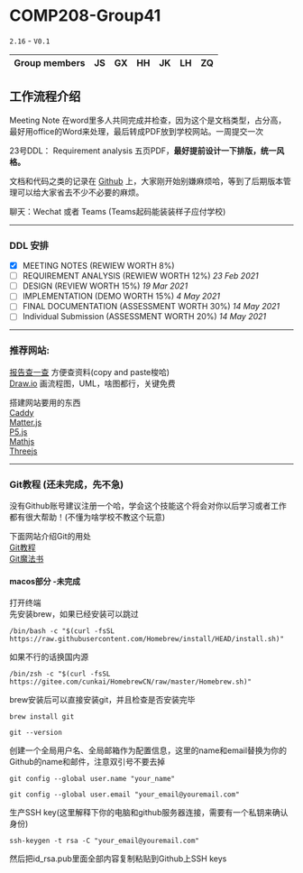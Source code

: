 # COMP208-Group41
 
`2.16` - `V0.1`   

|Group members|JS|GX|HH|JK|LH|ZQ|
|---|---|---|---|---|---|---


## **工作流程介绍**

Meeting Note 在word里多人共同完成并检查，因为这个是文档类型，占分高，最好用office的Word来处理，最后转成PDF放到学校网站。一周提交一次

23号DDL： Requirement analysis  五页PDF，**最好提前设计一下排版，统一风格。**     

文档和代码之类的记录在 [Github](https://github.com/MistyMoonR/COMP208-Group41) 上，大家刚开始别嫌麻烦哈，等到了后期版本管理可以给大家省去不少不必要的麻烦。

聊天：Wechat 或者 Teams (Teams起码能装装样子应付学校)       



-----------
### DDL 安排        
- [x] MEETING NOTES (REWIEW WORTH 8%)  
- [ ] REQUIREMENT ANALYSIS (REWIEW WORTH 12%) *23 Feb 2021*
- [ ] DESIGN (REVIEW WORTH 15%) *19 Mar 2021*
- [ ] IMPLEMENTATION (DEMO WORTH 15%) *4 May 2021*
- [ ] FINAL DOCUMENTATION (ASSESSMENT WORTH 30%) *14 May 2021*      
- [ ] Individual Submission (ASSESSMENT WORTH 20%) *14 May 2021*    

-----------



### 推荐网站:     
[报告查一查](http://report.seedsufe.com/#/report) 方便查资料(copy and paste梭哈)        
[Draw.io](draw.io) 画流程图，UML，啥图都行，关键免费        

搭建网站要用的东西      
[Caddy](https://caddyserver.com/)       
[Matter.js](https://brm.io/matter-js/)      
[P5.js](https://p5js.org/)       
[Mathjs](https://mathjs.org/)  
[Threejs](https://threejs.org/)     

-----------

### Git教程 (还未完成，先不急)
没有Github账号建议注册一个哈，学会这个技能这个将会对你以后学习或者工作都有很大帮助！(不懂为啥学校不教这个玩意)      

下面网站介绍Git的用处            
[Git教程](https://www.liaoxuefeng.com/wiki/896043488029600)     
[Git魔法书](http://www-cs-students.stanford.edu/~blynn/gitmagic/intl/zh_cn/ch01.html)

#### macos部分 -未完成
打开终端        
先安装brew，如果已经安装可以跳过        
```
/bin/bash -c "$(curl -fsSL https://raw.githubusercontent.com/Homebrew/install/HEAD/install.sh)"
```
如果不行的话换国内源
```
/bin/zsh -c "$(curl -fsSL https://gitee.com/cunkai/HomebrewCN/raw/master/Homebrew.sh)"
```

brew安装后可以直接安装git，并且检查是否安装完毕
```
brew install git

git --version 
```

创建一个全局用户名、全局邮箱作为配置信息，这里的name和email替换为你的Github的name和邮件，注意双引号不要去掉
```
git config --global user.name "your_name"  

git config --global user.email "your_email@youremail.com"
```
生产SSH key(这里解释下你的电脑和github服务器连接，需要有一个私钥来确认身份)
```
ssh-keygen -t rsa -C "your_email@youremail.com"
```
然后把id_rsa.pub里面全部内容复制粘贴到Github上SSH keys